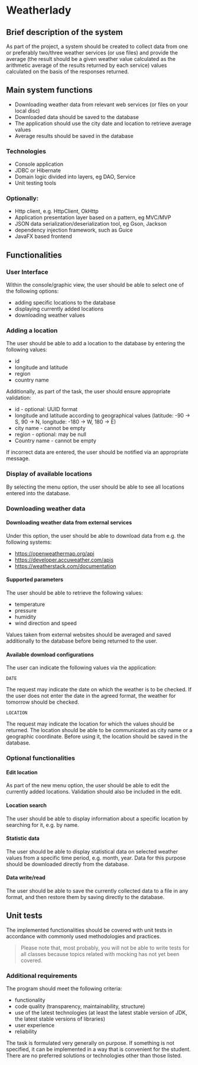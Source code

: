 # Weatherlady

## Brief description of the system

As part of the project, a system should be created to collect data from one or preferably two/three weather services (or use files) and provide the average (the result should be a given weather value calculated as the arithmetic average of the results returned by each service) values calculated on the basis of the responses returned.

## Main system functions

* Downloading weather data from relevant web services (or files on your local disc)
* Downloaded data should be saved to the database
* The application should use the city date and location to retrieve average values
* Average results should be saved in the database

### Technologies
* Console application
* JDBC or Hibernate
* Domain logic divided into layers, eg DAO, Service
* Unit testing tools

### Optionally:
* Http client, e.g. HttpClient, OkHttp
* Application presentation layer based on a pattern, eg MVC/MVP
* JSON data serialization/deserialization tool, eg Gson, Jackson
* dependency injection framework, such as Guice
* JavaFX based frontend

## Functionalities

### User Interface

Within the console/graphic view, the user should be able to select one of the following options:

* adding specific locations to the database
* displaying currently added locations
* downloading weather values

### Adding a location

The user should be able to add a location to the database by entering the following values:

* id
* longitude and latitude
* region
* country name

Additionally, as part of the task, the user should ensure appropriate validation:

* id - optional: UUID format
* longitude and latitude according to geographical values ​​(latitude: -90 -> S, 90 -> N, longitude: -180 -> W, 180 -> E)
* city name - cannot be empty
* region - optional: may be null
* Country name - cannot be empty

If incorrect data are entered, the user should be notified via an appropriate message.

### Display of available locations

By selecting the menu option, the user should be able to see all locations entered into the database.

### Downloading weather data

#### Downloading weather data from external services

Under this option, the user should be able to download data from e.g. the following systems:

* https://openweathermap.org/api
* https://developer.accuweather.com/apis
* https://weatherstack.com/documentation

#### Supported parameters

The user should be able to retrieve the following values:

* temperature
* pressure
* humidity
* wind direction and speed

Values taken from external websites should be averaged and saved additionally to the database before being returned to the user.

#### Available download configurations

The user can indicate the following values via the application:

`DATE`

The request may indicate the date on which the weather is to be checked. If the user does not enter the date in the agreed format, the weather for tomorrow should be checked.

`LOCATION`

The request may indicate the location for which the values should be returned. The location should be able to be communicated as city name or a geographic coordinate. Before using it, the location should be saved in the database.

### Optional functionalities

#### Edit location

As part of the new menu option, the user should be able to edit the currently added locations. Validation should also be included in the edit.

#### Location search

The user should be able to display information about a specific location by searching for it, e.g. by name.

#### Statistic data

The user should be able to display statistical data on selected weather values ​​from a specific time period, e.g. month, year. Data for this purpose should be downloaded directly from the database.

#### Data write/read

The user should be able to save the currently collected data to a file in any format, and then restore them by saving directly to the database.

## Unit tests

The implemented functionalities should be covered with unit tests in accordance with commonly used methodologies and practices.

> Please note that, most probably, you will not be able to write tests for all classes because topics related with mocking has not yet been covered.

### Additional requirements

The program should meet the following criteria:

* functionality
* code quality (transparency, maintainability, structure)
* use of the latest technologies (at least the latest stable version of JDK, the latest stable versions of libraries)
* user experience
* reliability

The task is formulated very generally on purpose. If something is not specified, it can be implemented in a way that is convenient for the student. There are no preferred solutions or technologies other than those listed.